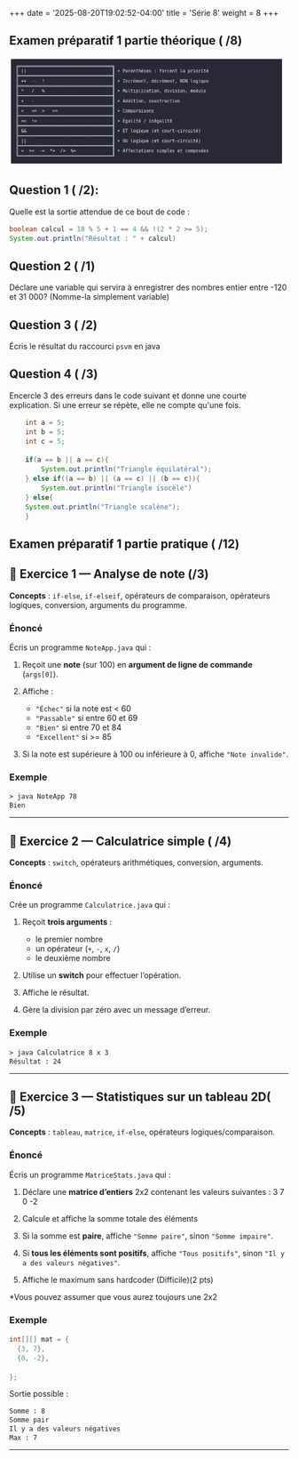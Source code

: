 +++
date = '2025-08-20T19:02:52-04:00'
title = 'Série 8'
weight = 8
+++
## Examen préparatif 1 partie théorique ( /8)
![alt text](image.png)
## Question 1 ( /2):

Quelle est la sortie attendue de ce bout de code : 

```java
boolean calcul = 18 % 5 + 1 == 4 && !(2 * 2 >= 5);
System.out.println("Résultat : " + calcul)
```

## Question 2 ( /1)
Déclare une variable qui servira à enregistrer des nombres entier entre -120 et 31 000? (Nomme-la simplement variable)

## Question 3 ( /2)

Écris le résultat du raccourci `psvm` en java

## Question 4 ( /3)

Encercle 3 des erreurs dans le code suivant et donne une courte explication. Si une erreur se répète, elle ne compte qu'une fois.

```java
    int a = 5;
    int b = 5;
    int c = 5;

    if(a == b || a == c){
        System.out.println("Triangle équilatéral");
    } else if((a == b) || (a == c) || (b == c)){
        System.out.println("Triangle isocèle")
    } else{
    System.out.println("Triangle scalène");
    }
```



## Examen préparatif 1 partie pratique (  /12)

## 🧩 **Exercice 1 — Analyse de note** (/3)

**Concepts** : `if-else`, `if-elseif`, opérateurs de comparaison, opérateurs logiques, conversion, arguments du programme.

### Énoncé

Écris un programme `NoteApp.java` qui :

1. Reçoit une **note** (sur 100) en **argument de ligne de commande** (`args[0]`).
1. Affiche :

   * `"Échec"` si la note est < 60
   * `"Passable"` si entre 60 et 69
   * `"Bien"` si entre 70 et 84
   * `"Excellent"` si >= 85
1. Si la note est supérieure à 100 ou inférieure à 0, affiche `"Note invalide"`.

### Exemple

```
> java NoteApp 78
Bien
```

---

## 🧮 **Exercice 2 — Calculatrice simple** (  /4)

**Concepts** : `switch`, opérateurs arithmétiques, conversion, arguments.

### Énoncé

Crée un programme `Calculatrice.java` qui :

1. Reçoit **trois arguments** :

   * le premier nombre
   * un opérateur (`+`, `-`, `x`, `/`)
   * le deuxième nombre
2. Utilise un **switch** pour effectuer l’opération.
3. Affiche le résultat.
4. Gère la division par zéro avec un message d’erreur.

### Exemple

```
> java Calculatrice 8 x 3
Résultat : 24
```

---

## 🔢 **Exercice 3 — Statistiques sur un tableau 2D**(  /5)

**Concepts** : `tableau`, `matrice`, `if-else`, opérateurs logiques/comparaison.

### Énoncé

Écris un programme `MatriceStats.java` qui :

1. Déclare une **matrice d’entiers** 2x2 contenant les valeurs suivantes :
    3  7
    0 -2
2. Calcule et affiche la somme totale des éléments
   
3. Si la somme est **paire**, affiche `"Somme paire"`, sinon `"Somme impaire"`.
4. Si **tous les éléments sont positifs**, affiche `"Tous positifs"`, sinon `"Il y a des valeurs négatives"`.
5. Affiche le maximum sans hardcoder (Difficile)(2 pts)

*Vous pouvez assumer que vous aurez toujours une 2x2


### Exemple

```java
int[][] mat = {
  {3, 7},
  {0, -2},
  
};
```

Sortie possible :

```
Somme : 8
Somme pair
Il y a des valeurs négatives
Max : 7
```

---
